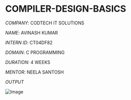 # COMPILER-DESIGN-BASICS

*COMPANY*: CODTECH IT SOLUTIONS

*NAME*: AVINASH KUMAR

*INTERN ID*: CT04DF82

*DOMAIN*: C PROGRAMMING

*DURATION*: 4 WEEKS

*MENTOR*: NEELA SANTOSH

*OUTPUT*

![Image](https://github.com/user-attachments/assets/7a8e4804-dea1-429d-afa0-d2083db26241)
